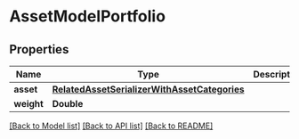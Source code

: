 # AssetModelPortfolio

## Properties
Name | Type | Description | Notes
------------ | ------------- | ------------- | -------------
**asset** | [**RelatedAssetSerializerWithAssetCategories**](RelatedAssetSerializerWithAssetCategories.md) |  | 
**weight** | **Double** |  | 

[[Back to Model list]](../README.md#documentation-for-models) [[Back to API list]](../README.md#documentation-for-api-endpoints) [[Back to README]](../README.md)


